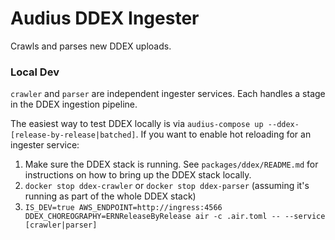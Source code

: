# Audius DDEX Ingester

Crawls and parses new DDEX uploads.

### Local Dev
`crawler` and `parser` are independent ingester services. Each handles a stage in the DDEX ingestion pipeline.

The easiest way to test DDEX locally is via `audius-compose up --ddex-[release-by-release|batched]`. If you want to enable hot reloading for an ingester service:

1. Make sure the DDEX stack is running. See `packages/ddex/README.md` for instructions on how to bring up the DDEX stack locally.
2. `docker stop ddex-crawler` or `docker stop ddex-parser` (assuming it's running as part of the whole DDEX stack)
3. `IS_DEV=true AWS_ENDPOINT=http://ingress:4566 DDEX_CHOREOGRAPHY=ERNReleaseByRelease air -c .air.toml -- --service [crawler|parser]`
